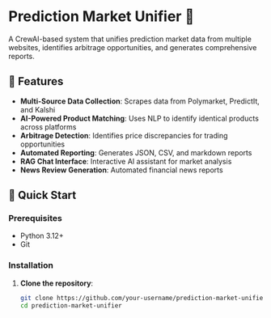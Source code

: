  # Prediction Market Unifier 🎯

A CrewAI-based system that unifies prediction market data from multiple websites, identifies arbitrage opportunities, and generates comprehensive reports.

## 🌟 Features

- **Multi-Source Data Collection**: Scrapes data from Polymarket, PredictIt, and Kalshi
- **AI-Powered Product Matching**: Uses NLP to identify identical products across platforms
- **Arbitrage Detection**: Identifies price discrepancies for trading opportunities
- **Automated Reporting**: Generates JSON, CSV, and markdown reports
- **RAG Chat Interface**: Interactive AI assistant for market analysis
- **News Review Generation**: Automated financial news reports

## 🚀 Quick Start

### Prerequisites
- Python 3.12+
- Git

### Installation

1. **Clone the repository**:
   ```bash
   git clone https://github.com/your-username/prediction-market-unifier.git
   cd prediction-market-unifier
